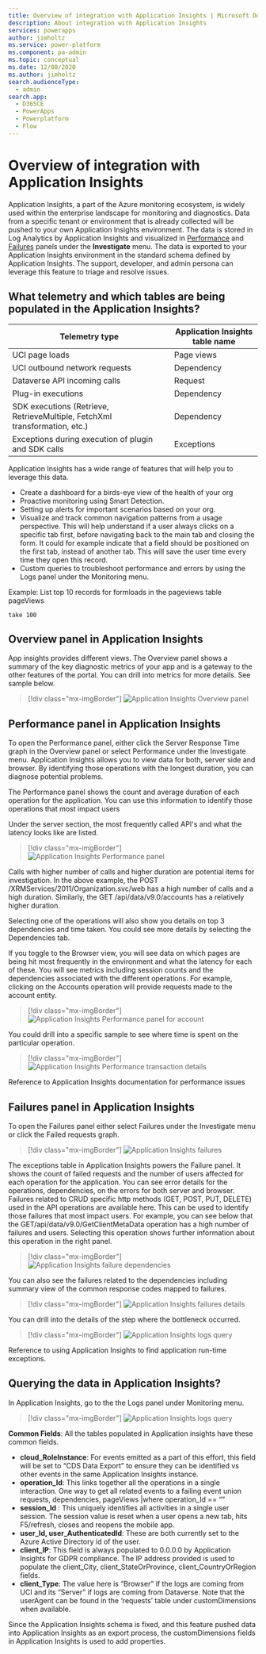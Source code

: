 ```yaml
---
title: Overview of integration with Application Insights | Microsoft Docs
description: About integration with Application Insights
services: powerapps
author: jimholtz
ms.service: power-platform
ms.component: pa-admin
ms.topic: conceptual
ms.date: 12/08/2020
ms.author: jimholtz
search.audienceType: 
  - admin
search.app:
  - D365CE
  - PowerApps
  - Powerplatform
  - Flow
---
```

# Overview of integration with Application Insights

Application Insights, a part of the Azure monitoring ecosystem, is widely used within the enterprise landscape for monitoring and diagnostics. Data from a specific tenant or environment that is already collected will be pushed to your own Application Insights environment. The data is stored in Log Analytics by Application Insights and visualized in [Performance](https://docs.microsoft.com/azure/azure-monitor/learn/tutorial-performance) and [Failures](https://docs.microsoft.com/azure/azure-monitor/learn/tutorial-runtime-exceptions) panels under the **Investigate** menu. The data is exported to your Application Insights environment in the standard schema defined by Application Insights. The support, developer, and admin persona can leverage this feature to triage and resolve issues.

## What telemetry and which tables are being populated in the Application Insights? 

|Telemetry type  |Application Insights table name  |
|---------|---------|
|UCI page loads      | Page views        |
|UCI outbound network requests     | Dependency        |
|Dataverse API incoming calls     | Request        |
|Plug-in executions     | Dependency        |
|SDK executions (Retrieve, RetrieveMultiple, FetchXml transformation, etc.)     | Dependency        |
|Exceptions during execution of plugin and SDK calls     | Exceptions        |

Application Insights has a wide range of features that will help you to leverage this data.

- Create a dashboard for a birds-eye view of the health of your org
- Proactive monitoring using Smart Detection.
- Setting up alerts for important scenarios based on your org.
- Visualize and track common navigation patterns from a usage perspective. This will help understand if a user always clicks on a specific tab first, before navigating back to the main tab and closing the form. It could for example indicate that a field should be positioned on the first tab, instead of another tab. This will save the user time every time they open this record.
- Custom queries to troubleshoot performance and errors by using the Logs panel under the Monitoring menu.

Example: List top 10 records for formloads in the pageviews table 
pageViews
```
take 100
```

## Overview panel in Application Insights

App insights provides different views. The Overview panel shows a summary of the key diagnostic metrics of your app and is a gateway to the other features of the portal. You can drill into metrics for more details. See sample below.

> [!div class="mx-imgBorder"] 
> ![Application Insights Overview panel](media/application-insights-overview.png "Application Insights Overview panel")

## Performance  panel in Application Insights

To open the Performance panel, either click the Server Response Time graph in the Overview panel or select Performance under the Investigate menu. Application Insights allows you to view data for both, server side and browser. By identifying those operations with the longest duration, you can diagnose potential problems.

The Performance panel shows the count and average duration of each operation for the application. You can use this information to identify those operations that most impact users

Under the server section, the most frequently called API's and what the latency looks like are listed. 

> [!div class="mx-imgBorder"] 
> ![Application Insights Performance panel](media/application-insights-performance.png "Application Insights Performance panel")

Calls with higher number of calls and higher duration are potential items for investigation. In the above example, the POST /XRMServices/2011/Organization.svc/web has a high number of calls and a high duration.  Similarly, the GET /api/data/v9.0/accounts has a relatively higher duration. 

Selecting one of the operations will also show you details on top 3 dependencies and time taken. You could see more details by selecting the Dependencies tab. 

If you toggle to the Browser view, you will see data on which pages are being hit most frequently in the environment and what the latency for each of these. You will see metrics including session counts and the dependencies associated with the different operations. For example, clicking on the Accounts operation will provide requests made to the account entity.

> [!div class="mx-imgBorder"] 
> ![Application Insights Performance panel for account](media/application-insights-performance-account.png "Application Insights Performance panel for account")

You could drill into a specific sample to see where time is spent on the particular operation. 

> [!div class="mx-imgBorder"] 
> ![Application Insights Performance transaction details](media/application-insights-performance-transaction-details.png "Application Insights Performance transaction details")

Reference to Application Insights documentation for performance issues

## Failures panel in Application Insights

To open the Failures panel either select Failures under the Investigate menu or click the Failed requests graph.

> [!div class="mx-imgBorder"] 
> ![Application Insights failures](media/application-insights-failures.png "Application Insights failures")

The exceptions table in Application Insights powers the Failure panel. It shows the count of failed requests and the number of users affected for each operation for the application. You can see error details for the operations, dependencies, on the errors for both server and browser.  Failures related to CRUD specific http methods (GET, POST, PUT, DELETE) used in the API operations are available here. This can be used to identify those failures that most impact users. For example, you can see below that the GET/api/data/v9.0/GetClientMetaData operation has a high number of failures and users. Selecting this operation shows further information about this operation in the right panel.  

> [!div class="mx-imgBorder"] 
> ![Application Insights failure dependencies](media/application-insights-failures-dependencies.png "Application Insights failure dependencies")

You can also see the failures related to the dependencies including summary view of the common response codes mapped to failures.

> [!div class="mx-imgBorder"] 
> ![Application Insights failures details](media/application-insights-failures-details.png "Application Insights failures details")

You can drill into the details of the step where the bottleneck occurred.

> [!div class="mx-imgBorder"] 
> ![Application Insights logs query](media/application-insights-logs-query.png "Application Insights log query")

Reference to using Application Insights to find application run-time exceptions.

## Querying the data in Application Insights?  

In Application Insights, go to the the Logs panel under Monitoring menu.

> [!div class="mx-imgBorder"] 
> ![Application Insights logs query](media/application-insights-logs-query.png "Application Insights log query")

**Common Fields**: All the tables populated in Application insights have these common fields.

- **cloud_RoleInstance**: For events emitted as a part of this effort, this field will be set to “CDS Data Export” to ensure they can be identified vs other events in the same Application Insights instance.
- **operation_Id**: This links together all the operations in a single interaction. One way to get all related events to a failing event 
union requests, dependencies, pageViews
|where operation_Id == “<insert id here>”
- **session_Id**  : This uniquely identifies all activities in a single user session. The session value is reset when a user opens a new tab, hits F5/refresh, closes and reopens the mobile app.
- **user_Id, user_AuthenticatedId**: These are both currently set to the Azure Active Directory id of the user. 
- **client_IP**: This field is always populated to 0.0.0.0 by Application Insights for GDPR compliance. The IP address provided is used to populate the client_City, client_StateOrProvince, client_CountryOrRegion fields.
- **client_Type**: The value here is “Browser” if the logs are coming from UCI and its “Server” if logs are coming from Dataverse. Note that the userAgent can be found in the ‘requests’ table under customDimensions when available.

Since the Application Insights schema is fixed, and this feature pushed data into Application Insights as an export process, the customDimensions fields in Application Insights is used to add properties. 




